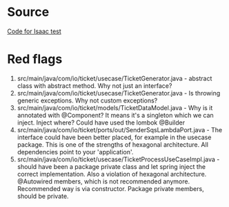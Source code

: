 # Source
[Code for Isaac test](https://github.com/prsouz/Tickets/blob/master/src/main/java/com/io/ticket/usecase/TicketGenerator.java)

# Red flags
1. src/main/java/com/io/ticket/usecase/TicketGenerator.java - abstract class with abstract method. Why not just an interface?
2. src/main/java/com/io/ticket/usecase/TicketGenerator.java - Is throwing generic exceptions. Why not custom exceptions?
3. src/main/java/com/io/ticket/models/TicketDataModel.java - Why is it annotated with @Component? It means it's a singleton which we can inject. Inject where? Could have used the lombok @Builder
4. src/main/java/com/io/ticket/ports/out/SenderSqsLambdaPort.java - The interface could have been better placed, for example in the usecase package. This is one of the strengths of hexagonal architecture. All dependencies point to your 'application'.
5. src/main/java/com/io/ticket/usecase/TicketProcessUseCaseImpl.java - should have been a package private class and let spring inject the correct implementation. Also a violation of hexagonal architecture. @Autowired members, which is not recommended anymore. Recommended way is via constructor. Package private members, should be private.